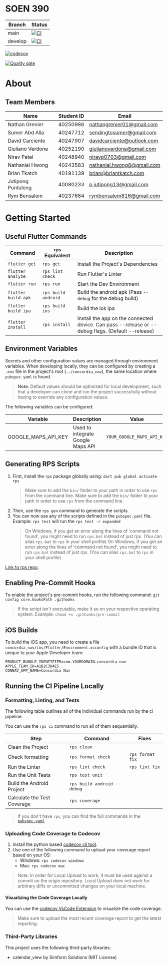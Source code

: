 # SOEN 390

| Branch  | Status                                                                                                                                                                       |
| ------- | ---------------------------------------------------------------------------------------------------------------------------------------------------------------------------- |
| main    | [![CI](https://github.com/SOEN-390-W2025/SOEN-390/actions/workflows/ci.yaml/badge.svg)](https://github.com/SOEN-390-W2025/SOEN-390/actions/workflows/ci.yaml)                |
| develop | [![CI](https://github.com/SOEN-390-W2025/SOEN-390/actions/workflows/ci.yaml/badge.svg?branch=develop)](https://github.com/SOEN-390-W2025/SOEN-390/actions/workflows/ci.yaml) |

[![codecov](https://codecov.io/github/NathanGrenier/SOEN-390/graph/badge.svg?token=QWLVNVQUYB)](https://codecov.io/github/NathanGrenier/SOEN-390)

[![Quality gate](https://sonarcloud.io/api/project_badges/quality_gate?project=SOEN-390-W2025_SOEN-390)](https://sonarcloud.io/summary/new_code?id=SOEN-390-W2025_SOEN-390)

# About

## Team Members

| Name               | Student ID | Email                      |
| ------------------ | ---------- | -------------------------- |
| Nathan Grenier     | 40250986   | nathangrenier01@gmail.com  |
| Sumer Abd Alla     | 40247712   | sendingtosumer@gmail.com   |
| David Carciente    | 40247907   | davidcarciente@outlook.com |
| Giuliano Verdone   | 40252190   | giulianoverdone@gmail.com  |
| Nirav Patel        | 40248940   | niravp0703@gmail.com       |
| Nathanial Hwong    | 40243583   | nathanial.hwong8@gmail.com |
| Brian Tkatch       | 40191139   | brian@briantkatch.com      |
| Jutipong Puntuleng | 40080233   | p.jutipong13@gmail.com     |
| Rym Bensalem       | 40237684   | rymbensalem816@gmail.com   |

# Getting Started

## Useful Flutter Commands

| Command             | `rps` Equivalent    | Description                                                                                       |
| ------------------- | ------------------- | ------------------------------------------------------------------------------------------------- |
| `flutter get`       | `rps get`           | Install the Project's Dependencies                                                                |
| `flutter analyze`   | `rps lint check`    | Run Flutter's Linter                                                                              |
| `flutter run`       | `rps run`           | Start the Dev Environment                                                                         |
| `flutter build apk` | `rps build android` | Build the android apk (Pass `--debug` for the debug build)                                        |
| `flutter build ipa` | `rps build ios`     | Build the ios ipa                                                                                 |
| `flutter install`   | `rps install`       | Install the app on the connected device. Can pass --release or --debug flags. (Default --release) |

## Environment Variables

Secrets and other configuration values are managed through environment variables. When developing locally, they can be configured by creating a `.env` file in the project's root (`../concordia_nav`), the same location where `pubspec.yaml` is found.

> **Note**: Default values should be optimized for local development, such that
> a developer can clone and run the project successfully without having to
> override any configuration values.

The following variables can be configured:

| Variable            | Description                       | Value                      |
| ------------------- | --------------------------------- | -------------------------- |
| GOOGLE_MAPS_API_KEY | Used to integrate Google Maps API | `YOUR_GOOGLE_MAPS_API_KEY` |

## Generating RPS Scripts

1. First, install the `rps` package globally using: `dart pub global activate rps`
   > Make sure to add the `bin/` folder to your path in order to use `rps` from the command line.
   > Make sure to add the `bin/` folder to your path in order to use `rps` from the command line.
2. Then, use the `rps gen` command to generate the scripts.
3. You can now use any of the scripts defined in the `pubspec.yaml` file. Example: `rps test` will run the `rps test -r expanded`
   > On Windows, if you get an error along the lines of 'command not found', you might need to run `rps.bat` instead of just rps. (You can alias `rps.bat` to `rps` in your shell profile)
   > On Windows, if you get an error along the lines of 'command not found', you might need to run `rps.bat` instead of just rps. (You can alias `rps.bat` to `rps` in your shell profile)

[Link to rps repo](https://pub.dev/packages/rps).

## Enabling Pre-Commit Hooks

To enable the project's pre-commit hooks, run the following command: `git config core.hooksPath .githooks`

> If the script isn't executable, make it so on your respective operating system. Example: `chmod +x .githooks/pre-commit`

## iOS Builds

To build the iOS app, you need to create a file
`concordia_nav/ios/Flutter/Environment.xcconfig` with a bundle ID that is unique to your
Apple Developer team:

```
PRODUCT_BUNDLE_IDENTIFIER=com.YOURDOMAIN.concordia-nav
APPLE_TEAM_ID=A1B2C3D4E5
CONNAV_APP_NAME=Concordia Nav
```

## Running the CI Pipeline Locally

### Formatting, Linting, and Tests 
The following table outlines all of the individual commands run by the ci pipeline.

You can use the `rps ci` command to run all of them sequentially.

| Step                        | Command                     | Fixes            |
| --------------------------- | --------------------------- | ---------------- |
| Clean the Project           | `rps clean`                 |                  |
| Check formatting            | `rps format check`          | `rps format fix` |
| Run the Linter              | `rps lint check`            | `rps lint fix`   |
| Run the Unit Tests          | `rps test unit`             |                  |
| Build the Android Project   | `rps build android --debug` |                  |
| Calculate the Test Coverage | `rps coverage`              |                  |

> If you don't have `rps`, you can find the full commands in the [`pubspec.yaml`](./concordia_nav/pubspec.yaml)

### Uploading Code Coverage to Codecov

1. Install the python based [codecov cli tool](https://docs.codecov.com/docs/codecov-uploader#download-using-pip).
2. Use one of the following command to upload your coverage report based on your OS:
   - Windows: `rps codecov windows`
   - Mac: `rps codecov mac`

> Note: In order for Local Upload to work, it must be used against a commit on the origin repository. Local Upload does not work for arbitrary diffs or uncommitted changes on your local machine.

#### Visualizing the Code Coverage Locally
You can use the [codecov VsCode Extension](https://docs.codecov.com/docs/vscode-extension) to visualize the code coverage.

> Make sure to upload the most recent coverage report to get the latest reporting.

### Third-Party Libraries
This project uses the following third-party libraries:

- calendar_view by Simform Solutions (MIT License)